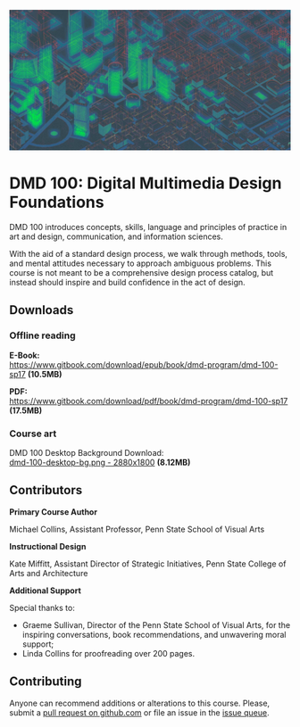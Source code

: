 ![dmd 100 course background art](/assets/dmd100-bg-compressed-cropped.jpg)

# DMD 100: Digital Multimedia Design Foundations

DMD 100 introduces concepts, skills, language and principles of practice in art and design, communication, and information sciences.

With the aid of a standard design process, we walk through methods, tools, and mental attitudes necessary to approach ambiguous problems. This course is not meant to be a comprehensive design process catalog, but instead should inspire and build confidence in the act of design.

## Downloads

### Offline reading

**E-Book:**  
https://www.gitbook.com/download/epub/book/dmd-program/dmd-100-sp17 **(10.5MB)**

**PDF:**  
https://www.gitbook.com/download/pdf/book/dmd-program/dmd-100-sp17 **(17.5MB)**

### Course art

DMD 100 Desktop Background Download:  
[dmd-100-desktop-bg.png - 2880x1800](https://github.com/dmd-program/dmd-course-graphics/blob/master/dmd-100-desktop-bg.png?raw=true) **(8.12MB)**

## Contributors

**Primary Course Author**

Michael Collins, Assistant Professor, Penn State School of Visual Arts

**Instructional Design**

Kate Miffitt, Assistant Director of Strategic Initiatives, Penn State College of Arts and Architecture

**Additional Support**

Special thanks to:

* Graeme Sullivan, Director of the Penn State School of Visual Arts, for the inspiring conversations, book recommendations, and unwavering moral support;
* Linda Collins for proofreading over 200 pages.

## Contributing

Anyone can recommend additions or alterations to this course. Please, submit a [pull request on github.com](https://github.com/dmd-program/dmd-100-sp17) or file an issue in the [issue queue](https://github.com/dmd-program/dmd-100-sp17/issues).

